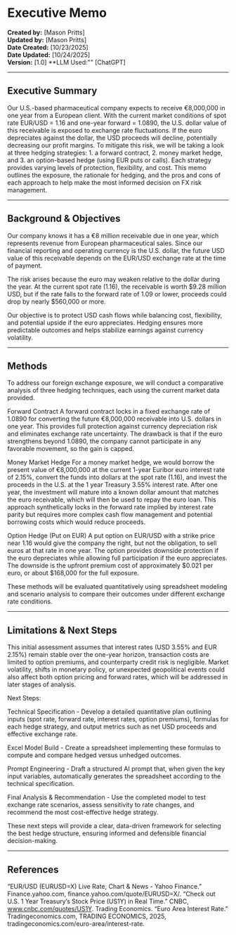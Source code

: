 # Executive Memo

**Created by:** [Mason Pritts]  
**Updated by:** [Mason Pritts]  
**Date Created:** [10/23/2025]  
**Date Updated:** [10/24/2025]  
**Version:** [1.0]
**LLM Used:"" [ChatGPT]

---

## Executive Summary 
Our U.S.-based pharmaceutical company expects to receive €8,000,000 in one year from a European client. With the current market conditions of spot rate EUR/USD = 1.16 and one-year forward = 1.0890, the U.S. dollar value of this receivable is exposed to exchange rate fluctuations. If the euro depreciates against the dollar, the USD proceeds will decline, potentially decreasing our profit margins. To mitigate this risk, we will be taking a look at three hedging strategies: 1. a forward contract, 2. money market hedge, and 3. an option-based hedge (using EUR puts or calls). Each strategy provides varying levels of protection, flexibility, and cost. This memo outlines the exposure, the rationale for hedging, and the pros and cons of each approach to help make the most informed decision on FX risk management.

---

## Background & Objectives
Our company knows it has a €8 million receivable due in one year, which represents revenue from European pharmaceutical sales. Since our financial reporting and operating currency is the U.S. dollar, the future USD value of this receivable depends on the EUR/USD exchange rate at the time of payment.

The risk arises because the euro may weaken relative to the dollar during the year. At the current spot rate (1.16), the receivable is worth $9.28 million USD, but if the rate falls to the forward rate of 1.09 or lower, proceeds could drop by nearly $560,000 or more.

Our objective is to protect USD cash flows while balancing cost, flexibility, and potential upside if the euro appreciates. Hedging ensures more predictable outcomes and helps stabilize earnings against currency volatility.

---

## Methods
To address our foreign exchange exposure, we will conduct a comparative analysis of three hedging techniques, each using the current market data provided.

Forward Contract
A forward contract locks in a fixed exchange rate of 1.0890 for converting the future €8,000,000 receivable into U.S. dollars in one year. This provides full protection against currency depreciation risk and eliminates exchange rate uncertainty. The drawback is that if the euro strengthens beyond 1.0890, the company cannot participate in any favorable movement, so the gain is capped.

Money Market Hedge
For a money market hedge, we would borrow the present value of €8,000,000 at the current 1-year Euribor euro interest rate of 2.15%, convert the funds into dollars at the spot rate (1.16), and invest the proceeds in the U.S. at the 1 year Treasury 3.55% interest rate. After one year, the investment will mature into a known dollar amount that matches the euro receivable, which will then be used to repay the euro loan. This approach synthetically locks in the forward rate implied by interest rate parity but requires more complex cash flow management and potential borrowing costs which would reduce proceeds.

Option Hedge (Put on EUR)
A put option on EUR/USD with a strike price near 1.16 would give the company the right, but not the obligation, to sell euros at that rate in one year. The option provides downside protection if the euro depreciates while allowing full participation if the euro appreciates. The downside is the upfront premium cost of approximately $0.021 per euro, or about $168,000 for the full exposure. 

These methods will be evaluated quantitatively using spreadsheet modeling and scenario analysis to compare their outcomes under different exchange rate conditions.

---

## Limitations & Next Steps
This initial assessment assumes that interest rates (USD 3.55% and EUR 2.15%) remain stable over the one-year horizon, transaction costs are limited to option premiums, and counterparty credit risk is negligible. Market volatility, shifts in monetary policy, or unexpected geopolitical events could also affect both option pricing and forward rates, which will be addressed in later stages of analysis.

Next Steps:

Technical Specification - Develop a detailed quantitative plan outlining inputs (spot rate, forward rate, interest rates, option premiums), formulas for each hedge strategy, and output metrics such as net USD proceeds and effective exchange rate.

Excel Model Build - Create a spreadsheet implementing these formulas to compute and compare hedged versus unhedged outcomes.

Prompt Engineering - Draft a structured AI prompt that, when given the key input variables, automatically generates the spreadsheet according to the technical specification.

Final Analysis & Recommendation - Use the completed model to test exchange rate scenarios, assess sensitivity to rate changes, and recommend the most cost-effective hedge strategy.

These next steps will provide a clear, data-driven framework for selecting the best hedge structure, ensuring informed and defensible financial decision-making.

---

## References
“EUR/USD (EURUSD=X) Live Rate, Chart & News - Yahoo Finance.” Finance.yahoo.com, finance.yahoo.com/quote/EURUSD=X/.
“Check out U.S. 1 Year Treasury’s Stock Price (US1Y) in Real Time.” CNBC, www.cnbc.com/quotes/US1Y.
Trading Economics. “Euro Area Interest Rate.” Tradingeconomics.com, TRADING ECONOMICS, 2025, tradingeconomics.com/euro-area/interest-rate.
